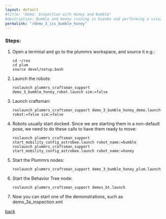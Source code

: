 ```yaml
---
layout: default
#title: "Demo: Inspection with Honey and Bumble"
#description: Bumble and Honey running in Gazebo and performing a visual inspection of a set of waypoints
permalink: "/demo_3_iss_bumble_honey"
---
```


### Steps:

1. Open a terminal and go to the plummrs workspace, and source it e.g.: 
   ```
   cd ~/ros
   cd plum
   source devel/setup.bash
   ``` 
2. Launch the robots:
   ```
   roslaunch plummrs_craftsman_support demo_3_bumble_honey_robot.launch sim:=false 
   ```
3. Launch craftsman: 
   ```
   roslaunch plummrs_craftsman_support demo_3_bumble_honey_demo.launch robot:=false sim:=false
   ```
4. Robots usually start docked. Since we are starting them in a non-default pose, we need to do these
   calls to have them ready to move:
   ```
   roslaunch plummrs_craftsman_support start_mobility_config_astrobee.launch robot_name:=bumble
   roslaunch plummrs_craftsman_support start_mobility_config_astrobee.launch robot_name:=honey
   ```
5. Start the Plummrs nodes:
   ```
   roslaunch plummrs_craftsman_support demo_3_bumble_honey_plum.launch
   ```
6. Start the Behavior Tree node:
   ```
   roslaunch plummrs_craftsman_support demos_bt.launch
   ```
7. Now you can start one of the demonstrations, such as demo_3a_inspection.xml
   
   
[back](./)
